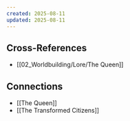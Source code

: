 ```yaml
---
created: 2025-08-11
updated: 2025-08-11
---
```




## Cross-References

- [[02_Worldbuilding/Lore/The Queen]]


## Connections

- [[The Queen]]
- [[The Transformed Citizens]]
